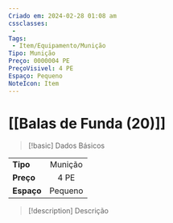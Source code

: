 ```yaml
---
Criado em: 2024-02-28 01:08 am
cssclasses:
 - 
Tags:
 - Item/Equipamento/Munição
Tipo: Munição
Preço: 0000004 PE
PreçoVisivel: 4 PE
Espaço: Pequeno
NoteIcon: Item
---
```

# [[Balas de Funda (20)]]

> [!basic] Dados Básicos
> 
|            |     |
| ---------- |:---:|
| **Tipo**   |   Munição   |
| **Preço**  |   4 PE  |
| **Espaço** |   Pequeno   |
>
 
> [!description] Descrição
> 
>
